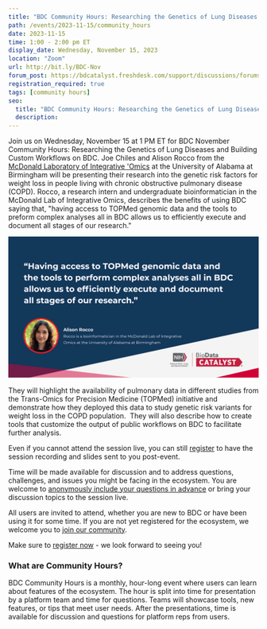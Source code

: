 ```yaml
---
title: "BDC Community Hours: Researching the Genetics of Lung Diseases and Building Custom Workflows on BDC"
path: /events/2023-11-15/community_hours
date: 2023-11-15
time: 1:00 - 2:00 pm ET
display_date: Wednesday, November 15, 2023
location: "Zoom"
url: http://bit.ly/BDC-Nov
forum_post: https://bdcatalyst.freshdesk.com/support/discussions/forums/60000252439
registration_required: true
tags: [community hours]
seo:
  title: "BDC Community Hours: Researching the Genetics of Lung Diseases and Building Custom Workflows on BDC"
  description:
---
```

Join us on Wednesday, November 15 at 1 PM ET for BDC November Community Hours: Researching the Genetics of Lung Diseases and Building Custom Workflows on BDC. Joe Chiles and Alison Rocco from the [McDonald Laboratory of Integrative 'Omics](https://sites.uab.edu/mcdonaldlab/) at the University of Alabama at Birmingham will be presenting their research into the genetic risk factors for weight loss in people living with chronic obstructive pulmonary disease (COPD). Rocco, a research intern and undergraduate bioinformatician in the McDonald Lab of Integrative Omics, describes the benefits of using BDC saying that, "having access to TOPMed genomic data and the tools to preform complex analyses all in BDC allows us to efficiently execute and document all stages of our research."

<div class="twothirds-width-image">
  <img src='./2023-11-15_community-hours-graphic.png' alt="Quote from Alison Rocco, saying, Having access to TOPMed genomic data and the tools to preform complex analyses all in BDC allows us to efficiently execute and document all stages of our research." />
</div>

They will highlight the availability of pulmonary data in different studies from the Trans-Omics for Precision Medicine (TOPMed) initiative and demonstrate how they deployed this data to study genetic risk variants for weight loss in the COPD population.  They will also describe how to create tools that customize the output of public workflows on BDC to facilitate further analysis.

Even if you cannot attend the session live, you can still [register](http://bit.ly/BDC-Nov) to have the session recording and slides sent to you post-event.

Time will be made available for discussion and to address questions, challenges, and issues you might be facing in the ecosystem. You are welcome to [anonymously include your questions in advance](https://forms.gle/iPifJTM5q2eeKa7UA) or bring your discussion topics to the session live.

All users are invited to attend, whether you are new to BDC or have been using it for some time. If you are not yet registered for the ecosystem, we welcome you to [join our community](https://biodatacatalyst.nhlbi.nih.gov/contact/ecosystem/).

Make sure to [register now](http://bit.ly/BDC-Nov) - we look forward to seeing you!

### What are Community Hours?

BDC Community Hours is a monthly, hour-long event where users can learn about features of the ecosystem. The hour is split into time for presentation by a platform team and time for questions. Teams will showcase tools, new features, or tips that meet user needs. After the presentations, time is available for discussion and questions for platform reps from users.